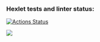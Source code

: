 ### Hexlet tests and linter status:
[![Actions Status](https://github.com/Asma-pixel/frontend-project-lvl1/workflows/hexlet-check/badge.svg)](https://github.com/Asma-pixel/frontend-project-lvl1/actions)

<a href="https://codeclimate.com/github/codeclimate/codeclimate/maintainability"><img src="https://api.codeclimate.com/v1/badges/a99a88d28ad37a79dbf6/maintainability" /></a>